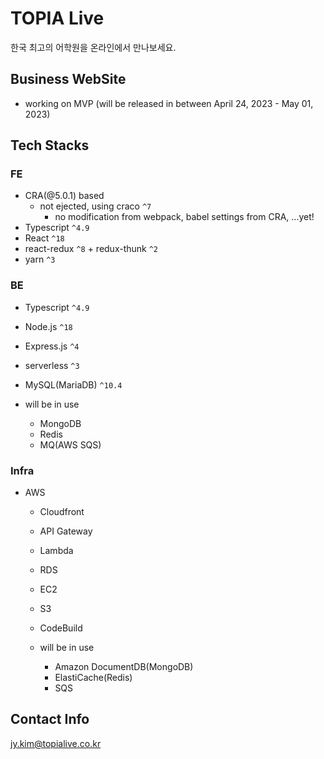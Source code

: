# TOPIA Live

한국 최고의 어학원을 온라인에서 만나보세요.

## Business WebSite
- working on MVP (will be released in between April 24, 2023 - May 01, 2023)

## Tech Stacks
### FE
- CRA(@5.0.1) based
  - not ejected, using craco `^7`
    - no modification from webpack, babel settings from CRA, ...yet!
- Typescript `^4.9`
- React `^18`
- react-redux `^8` + redux-thunk `^2`
- yarn `^3`

### BE
- Typescript `^4.9`
- Node.js `^18`
- Express.js `^4`
- serverless `^3`
- MySQL(MariaDB) `^10.4`

- will be in use
  - MongoDB
  - Redis
  - MQ(AWS SQS)

### Infra
- AWS
  - Cloudfront
  - API Gateway
  - Lambda
  - RDS
  - EC2
  - S3
  - CodeBuild

  - will be in use
    - Amazon DocumentDB(MongoDB)
    - ElastiCache(Redis)
    - SQS

## Contact Info
jy.kim@topialive.co.kr

